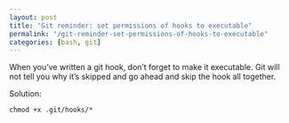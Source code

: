 ```yaml
---
layout: post
title: "Git reminder: set permissions of hooks to executable"
permalink: "/git-reminder-set-permissions-of-hooks-to-executable"
categories: [bash, git]
---
```


When you’ve written a git hook, don’t forget to make it executable. Git will not tell you why it’s skipped and go ahead and skip the hook all together.

Solution:

    chmod +x .git/hooks/*
